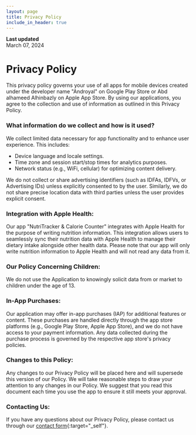 ```yaml
---
layout: page
title: Privacy Policy
include_in_header: true
---
```

**Last updated**  
March 07, 2024

# Privacy Policy

This privacy policy governs your use of all apps for mobile devices created under the developer name "Androyal" on Google Play Store or Abd alhameed Alhinbazly on Apple App Store. By using our applications, you agree to the collection and use of information as outlined in this Privacy Policy.


### What information do we collect and how is it used?

We collect limited data necessary for app functionality and to enhance user experience. This includes:

- Device language and locale settings.
- Time zone and session start/stop times for analytics purposes.
- Network status (e.g., WiFi, cellular) for optimizing content delivery.

We do not collect or share advertising identifiers (such as IDFAs, IDFVs, or Advertising IDs) unless explicitly consented to by the user. Similarly, we do not share precise location data with third parties unless the user provides explicit consent.


### Integration with Apple Health:

Our app "NutriTracker & Calorie Counter" integrates with Apple Health for the purpose of writing nutrition information. This integration allows users to seamlessly sync their nutrition data with Apple Health to manage their dietary intake alongside other health data. Please note that our app will only write nutrition information to Apple Health and will not read any data from it.


### Our Policy Concerning Children:

We do not use the Application to knowingly solicit data from or market to children under the age of 13. 


### In-App Purchases:

Our application may offer in-app purchases (IAP) for additional features or content. These purchases are handled directly through the app store platforms (e.g., Google Play Store, Apple App Store), and we do not have access to your payment information. Any data collected during the purchase process is governed by the respective app store's privacy policies.


### Changes to this Policy:

Any changes to our Privacy Policy will be placed here and will supersede this version of our Policy. We will take reasonable steps to draw your attention to any changes in our Policy. We suggest that you read this document each time you use the app to ensure it still meets your approval.


### Contacting Us:

If you have any questions about our Privacy Policy, please contact us through our [contact form](/contact-us){:target="_self"}.

